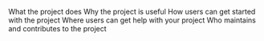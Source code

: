 What the project does
Why the project is useful
How users can get started with the project
Where users can get help with your project
Who maintains and contributes to the project

